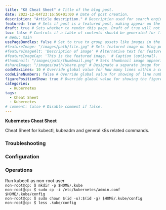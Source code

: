 ```yaml
---
title: "K8 Cheat Sheet" # Title of the blog post.
date: 2022-12-04T23:16:50+01:00 # Date of post creation.
description: "Article description." # Description used for search engine.
featured: true # Sets if post is a featured post, making appear on the home page side bar.
draft: true # Sets whether to render this page. Draft of true will not be rendered.
toc: false # Controls if a table of contents should be generated for first-level links automatically.
# menu: main
usePageBundles: false # Set to true to group assets like images in the same folder as this post.
#featureImage: "/images/path/file.jpg" # Sets featured image on blog post.
#featureImageAlt: 'Description of image' # Alternative text for featured image.
#featureImageCap: 'This is the featured image.' # Caption (optional).
#thumbnail: "/images/path/thumbnail.png" # Sets thumbnail image appearing inside card on homepage.
#shareImage: "/images/path/share.png" # Designate a separate image for social media sharing.
codeMaxLines: 10 # Override global value for how many lines within a code block before auto-collapsing.
codeLineNumbers: false # Override global value for showing of line numbers within code block.
figurePositionShow: true # Override global value for showing the figure label.
categories:
  - Kubernetes
tags:
  - Cheat Sheet
  - Kubernetes
# comment: false # Disable comment if false.
---
```


**Kubernetes Cheat Sheet**

Cheat Sheet for kubectl, kubeadm and general k8s related commands.

### Troubleshooting

### Configuration

### Operations

 Run kubectl as non-root user \
`non-root@cp: ̃$ mkdir -p $HOME/.kube` \
 `non-root@cp: ̃$ sudo cp -i /etc/kubernetes/admin.conf $HOME/.kube/config` \
 `non-root@cp: ̃$ sudo chown $(id -u):$(id -g) $HOME/.kube/config` \
 `non-root@cp: ̃$ less .kube/config` 